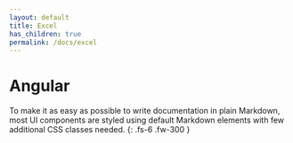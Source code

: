 ```yaml
---
layout: default
title: Excel
has_children: true
permalink: /docs/excel
---
```


# Angular

To make it as easy as possible to write documentation in plain Markdown, most UI components are styled using default Markdown elements with few additional CSS classes needed.
{: .fs-6 .fw-300 }
